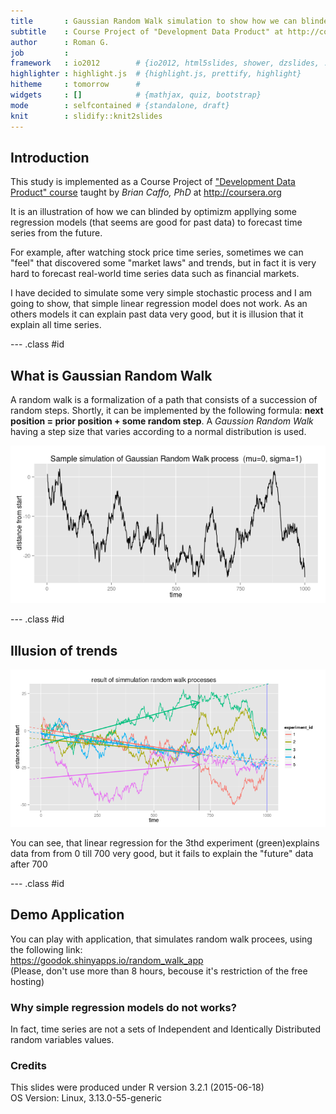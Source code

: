 ```yaml
---
title       : Gaussian Random Walk simulation to show how we can blinded
subtitle    : Course Project of "Development Data Product" at http://coursera.org
author      : Roman G.
job         : 
framework   : io2012        # {io2012, html5slides, shower, dzslides, ...}
highlighter : highlight.js  # {highlight.js, prettify, highlight}
hitheme     : tomorrow      # 
widgets     : []            # {mathjax, quiz, bootstrap}
mode        : selfcontained # {standalone, draft}
knit        : slidify::knit2slides
---
```




## Introduction

This study is implemented  as a Course Project of ["Development Data Product" course](https://www.coursera.org/course/devdataprod) taught by *Brian Caffo, PhD* at <http://coursera.org>    


It is an illustration of how we can blinded by optimizm appllying some regression models (that seems are good for past data)  to forecast time series from the future.

For example, after watching stock price time series, sometimes we can "feel" that discovered some "market laws"  and trends, but in fact it is very hard to forecast real-world time series data such as financial markets. 

I have decided to simulate some very simple stochastic process and I am going to show, that simple linear regression model does not work. As an others models it can explain past data very good, but it is illusion that it explain all time series.

--- .class #id 

## What is Gaussian Random Walk

A random walk is a formalization of a path that consists of a succession of random steps. Shortly, it can be implemented by the following formula:  **next position = prior position + some random step**.  A *Gaussion Random Walk* having a step size that varies according to a normal distribution is used.

![plot of chunk unnamed-chunk-1](assets/fig/unnamed-chunk-1-1.png) 

--- .class #id 

## Illusion of trends

![plot of chunk unnamed-chunk-2](assets/fig/unnamed-chunk-2-1.png) 

You can see, that  linear regression for the 3thd experiment (green)explains data from from 0 till 700 very good, but it fails to explain the "future" data after 700

--- .class #id 


## Demo Application

You can play with application, that simulates random walk procees, using the following link:  
https://goodok.shinyapps.io/random_walk_app  
(Please, don't use more than 8 hours, becouse it's restriction of the free hosting)

### Why simple regression models do not works?
In fact, time series are not a sets of Independent and Identically Distributed random variables values.

### Credits

This slides were produced under
R version 3.2.1 (2015-06-18)  
OS Version: Linux, 3.13.0-55-generic






